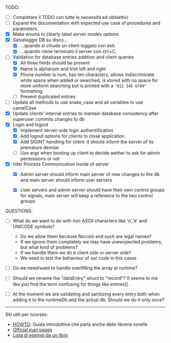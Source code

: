 TODO:
- [ ] Completare il TODO con tutte le necessità ed obbiettivi
- [ ] Expand the documentation with expected use case of procedures and parameters.
- [X] Make enums to clearly label server modes options
- [X] Salvataggio DB su disco...
    - [X] ...quando si chiude un client loggato con exit.
    - [x] ...quando viene terminato il server con ctrl+C.
- [ ] Validation for database entries addition and client queries
    - [x] All three fields should be present
    - [X] Name is alphanum and trim left and right
    - [X] Phone number is num, has ten characters, allows indiscriminate white space when added or searched, is stored with no space for more uniform searching but is printed with a `"012 345 6789"` formatting. 
    - [ ] Prevent duplicated entries
- [ ] Update all methods to use snake_case and all variables to use camelCase
- [X] Update clients' internal entries to mantain database consistency after superuser commits changes to db
- [X] Login and logout
    - [X] Implement server-side login authentification 
    - [X] Add logout options for clients to close application
    - [X] Add SIGINT handling for client: it should inform the server of its premature demise
    - [ ] Use args when booting up client to decide wether to ask for admin permissions or not
- [X] Inter Process Communication inside of server
    - [X] Admin server should inform main server of new changes to the db and main server should inform user servers
    - [X] User servers and admin server should have their own control groups for signals, main server will keep a reference to the two control groups


QUESTIONS:
- [ ] What do we want to do with non ASCII characters like 'ò','è' and UNICODE symbols?
    - Do we allow them because Niccolò and such are legal names?
    - If we ignore them completely we may have unewxpected problems, but what kind of problems?
    - If we handle them we do it client side or server side?
    - We need to test the behaviour of our code in this cases 
- [ ] Do we need/want to handle overfilling the array at runtime?
- [ ] Should we rename the "dataEntry" struct to "record"? It seems to me like you find the term confusing for things like entries[].
- [ ] At the moment we are validating and sanitizing every entry both when adding it to the runtimeDb and the actual db. Should we do it only once?


---
Siti utili per ncurses:
- [HOWTO](https://tldp.org/HOWTO/NCURSES-Programming-HOWTO/index.html): Guida introduttiva che parla anche delle librerie sorelle
- [Official man pages](https://invisible-island.net/ncurses/man/)
- [Lista di esempi da un libro](https://github.com/wkoszek/ncurses_guide/tree/master/book)
